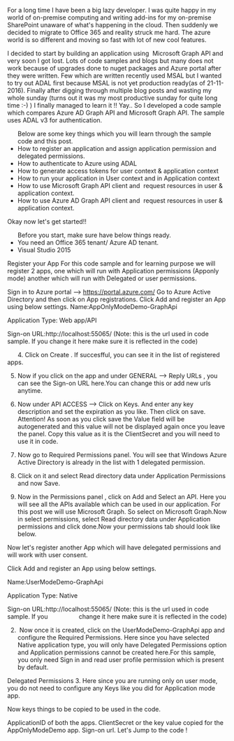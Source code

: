 For a long time I have been a big lazy developer. I was quite happy in my world of on-premise computing and writing add-ins for my on-premise SharePoint unaware of what's happening in the cloud. Then suddenly we decided to migrate to Office 365 and reality struck me hard. The azure world is so different and moving so fast with lot of new cool features.

I decided to start by building an application using  Microsoft Graph API and very soon I got lost. Lots of code samples and blogs but many does not work because of upgrades done to nuget packages and Azure portal after they were written. Few which are written recently used MSAL but I wanted to try out ADAL first because MSAL is not yet production ready(as of 21-11-2016). Finally after digging through multiple blog posts and wasting my whole sunday (turns out it was my most productive sunday for quite long time :-) ) I finally managed to learn it !! Yay.. So I developed a code sample which compares Azure AD Graph API and Microsoft Graph API. The sample uses ADAL v3 for authentication.

<ul>Below are some key things which you will learn through the sample code and this post.

<li>How to register an application and assign application permission and delegated permissions.</li>
<li>How to authenticate to Azure using ADAL</li>
<li>How to generate access tokens for user context & application context</li>
<li>How to run your application in User context and in Application context</li>
<li>How to use Microsoft Graph API client and  request resources in user & application context.</li>
<li>How to use Azure AD Graph API client and  request resources in user & application context.</li>
</ul>
Okay now let's get started!!

<ul>Before you start, make sure have below things ready.

<li>You need an Office 365 tenant/ Azure AD tenant.</li>
<li>Visual Studio 2015</li>
</ul>
Register your App
For this code sample and for learning purpose we will register 2 apps, one which will run with Application permissions (Apponly mode) another which will run with Delegated or user permissions.

Sign in to Azure portal --> https://portal.azure.com/
Go to Azure Active Directory and then click on App registrations.
Click Add and register an App using below settings.
Name:AppOnlyModeDemo-GraphApi

Application Type: Web app/API

Sign-on URL:http://localhost:55065/ (Note: this is the url used in code sample. If you change it here make sure it is reflected in the code)

      4. Click on Create . If succesfful, you can see it in the list of registered apps.



5. Now if you click on the app and under GENERAL --> Reply URLs , you can see the Sign-on URL here.You can change this or add new urls anytime.

6. Now under API ACCESS --> Click on Keys. And enter any key description and set the expiration as you like. Then click on save. Attention! As soon as you click save the Value field will be autogenerated and this value will not be displayed again once you leave the panel. Copy this value as it is the ClientSecret and you will need to use it in code.



7. Now go to Required Permissions panel. You will see that Windows Azure Active Directory is already in the list with 1 delegated permission.

8. Click on it and select Read directory data under Application Permissions and now Save.

9. Now in the Permissions panel , click on Add and Select an API. Here you will see all the APIs available which can be used in our application. For this post we will use Microsoft Graph. So select on Microsoft Graph.Now in select permissions, select Read directory data under Application permissions and click done.Now your permissions tab should look like below.



Now let's register another App which will have delegated permissions and will work with user consent.

Click Add and register an App using below settings.


Name:UserModeDemo-GraphApi

Application Type: Native

Sign-on URL:http://localhost:55065/ (Note: this is the url used in code sample. If you                  change it here make sure it is reflected in the code)

2.  Now once it is created, click on the UserModeDemo-GraphApi app and configure the Required Permissions. Here since you have selected Native application type, you will only have Delegated Permissions option and Application permissions cannot be created here.For this sample, you only need Sign in and read user profile permission which is present by default.


Delegated Permissions
3. Here since you are running only on user mode, you do not need to configure any Keys like you did for Application mode app.

Now keys things to be copied to be used in the code.

ApplicationID of both the apps.
ClientSecret or the key value copied for the AppOnlyModeDemo app.
Sign-on url.
Let's Jump to the code !
